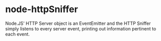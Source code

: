 # node-httpSniffer
Node.JS' HTTP Server object is an EventEmitter and the HTTP Sniffer simply listens to every server event, printing out information pertinent to each event.
